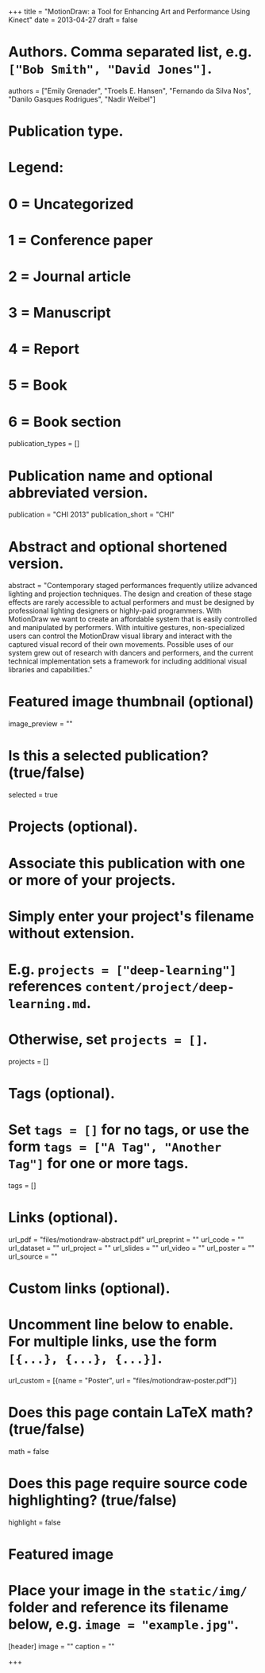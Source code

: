 +++
title = "MotionDraw: a Tool for Enhancing Art and Performance Using Kinect"
date = 2013-04-27
draft = false

# Authors. Comma separated list, e.g. `["Bob Smith", "David Jones"]`.
authors = ["Emily Grenader", "Troels E. Hansen", "Fernando da Silva Nos", "Danilo Gasques Rodrigues", "Nadir Weibel"]

# Publication type.
# Legend:
# 0 = Uncategorized
# 1 = Conference paper
# 2 = Journal article
# 3 = Manuscript
# 4 = Report
# 5 = Book
# 6 = Book section
publication_types = []

# Publication name and optional abbreviated version.
publication = "CHI 2013"
publication_short = "CHI"

# Abstract and optional shortened version.
abstract = "Contemporary staged performances frequently utilize advanced lighting and projection techniques.  The design and creation of these stage effects are rarely accessible to actual performers and must be designed by professional lighting   designers   or   highly-paid  programmers. With MotionDraw we want to create an affordable system that is easily controlled and manipulated by performers.  With intuitive gestures, non-specialized users can control the MotionDraw visual library and interact with the captured visual record of their own movements.  Possible uses of our system grew out of research with dancers and performers, and the current technical implementation sets a framework for including additional visual libraries and capabilities."

# Featured image thumbnail (optional)
image_preview = ""

# Is this a selected publication? (true/false)
selected = true

# Projects (optional).
#   Associate this publication with one or more of your projects.
#   Simply enter your project's filename without extension.
#   E.g. `projects = ["deep-learning"]` references `content/project/deep-learning.md`.
#   Otherwise, set `projects = []`.
projects = []

# Tags (optional).
#   Set `tags = []` for no tags, or use the form `tags = ["A Tag", "Another Tag"]` for one or more tags.
tags = []

# Links (optional).
url_pdf = "files/motiondraw-abstract.pdf"
url_preprint = ""
url_code = ""
url_dataset = ""
url_project = ""
url_slides = ""
url_video = ""
url_poster = ""
url_source = ""

# Custom links (optional).
#   Uncomment line below to enable. For multiple links, use the form `[{...}, {...}, {...}]`.
url_custom = [{name = "Poster", url = "files/motiondraw-poster.pdf"}]

# Does this page contain LaTeX math? (true/false)
math = false

# Does this page require source code highlighting? (true/false)
highlight = false

# Featured image
# Place your image in the `static/img/` folder and reference its filename below, e.g. `image = "example.jpg"`.
[header]
image = ""
caption = ""

+++
